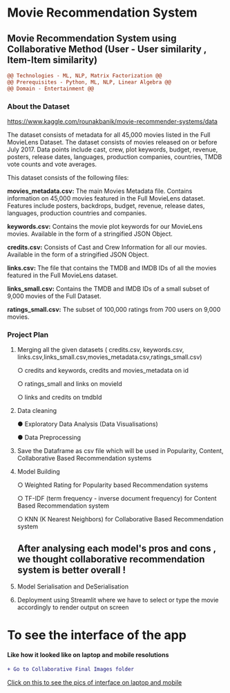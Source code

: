 # Movie Recommendation System
## Movie Recommendation System using Collaborative Method (User - User similarity , Item-Item similarity)

```diff
@@ Technologies - ML, NLP, Matrix Factorization @@
@@ Prerequisites - Python, ML, NLP, Linear Algebra @@
@@ Domain - Entertainment @@

```

### About the Dataset
https://www.kaggle.com/rounakbanik/movie-recommender-systems/data

The dataset consists of  metadata for all 45,000 movies listed in the Full MovieLens Dataset. The dataset consists of movies released on or before July 2017. Data points include cast, crew, plot keywords, budget, revenue, posters, release dates, languages, production companies, countries, TMDB vote counts and vote averages.

This dataset consists of the following files:

**movies_metadata.csv:** The main Movies Metadata file. Contains information on 45,000 movies featured in the Full MovieLens dataset. Features include posters, backdrops, budget, revenue, release dates, languages, production countries and companies.

**keywords.csv:** Contains the movie plot keywords for our MovieLens movies. Available in the form of a stringified JSON Object.

**credits.csv:** Consists of Cast and Crew Information for all our movies. Available in the form of a stringified JSON Object.

**links.csv:** The file that contains the TMDB and IMDB IDs of all the movies featured in the Full MovieLens dataset.

**links_small.csv:** Contains the TMDB and IMDB IDs of a small subset of 9,000 movies of the Full Dataset.

**ratings_small.csv:** The subset of 100,000 ratings from 700 users on 9,000 movies.

### Project Plan

1. Merging all the given datasets ( credits.csv, keywords.csv, links.csv,links_small.csv,movies_metadata.csv,ratings_small.csv)

     ○ credits and keywords, credits and movies_metadata on id
     
     ○ ratings_small and links on movieId
     
     ○ links and credits on tmdbId
    
2. Data cleaning

   ● Exploratory Data Analysis (Data Visualisations)
   
   ● Data Preprocessing
   
3. Save the Dataframe as csv file which will be used in Popularity, Content, Collaborative Based Recommendation systems

4. Model Building

   ○ Weighted Rating for Popularity based Recommendation systems
   
   ○ TF-IDF (term frequency - inverse document frequency) for Content Based Recommendation system
   
   ○ KNN (K Nearest Neighbors) for Collaborative Based Recommendation system
   
   ##  After analysing each model's pros and cons , we thought collaborative recommendation system is better overall !
   
5. Model Serialisation and DeSerialisation

6.  Deployment using Streamlit where we have to select or type the movie accordingly to render output on screen

# To see the interface of the app 

#### Like how it looked like on laptop and mobile resolutions

```diff
+ Go to Collaborative Final Images folder
 ```
[Click on this to see the pics of interface on laptop and mobile](https://github.com/komalreddy3/MovieRecommendationSystem/tree/0ea71f0e3baa489a37bd55bf82d464d699d4577b/Colloborative%20Final%20Images)

